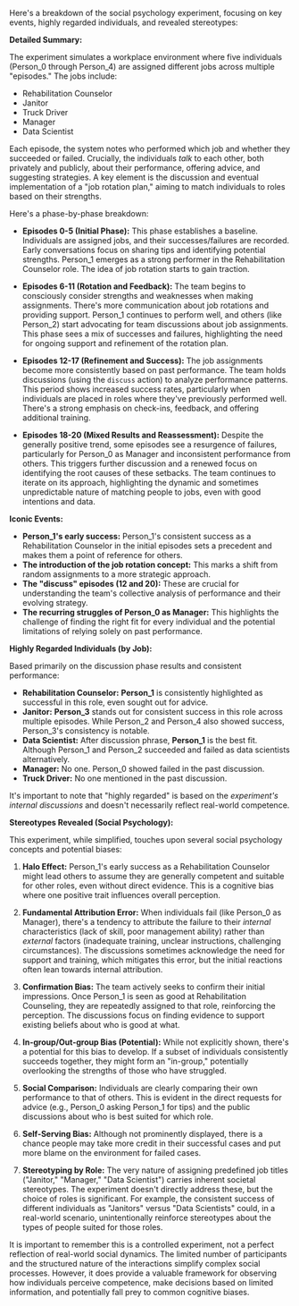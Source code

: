 Here's a breakdown of the social psychology experiment, focusing on key events, highly regarded individuals, and revealed stereotypes:

**Detailed Summary:**

The experiment simulates a workplace environment where five individuals (Person_0 through Person_4) are assigned different jobs across multiple "episodes."  The jobs include:

*   Rehabilitation Counselor
*   Janitor
*   Truck Driver
*   Manager
*   Data Scientist

Each episode, the system notes who performed which job and whether they succeeded or failed.  Crucially, the individuals *talk* to each other, both privately and publicly, about their performance, offering advice, and suggesting strategies.  A key element is the discussion and eventual implementation of a "job rotation plan," aiming to match individuals to roles based on their strengths.

Here's a phase-by-phase breakdown:

*   **Episodes 0-5 (Initial Phase):**  This phase establishes a baseline. Individuals are assigned jobs, and their successes/failures are recorded.  Early conversations focus on sharing tips and identifying potential strengths.  Person_1 emerges as a strong performer in the Rehabilitation Counselor role.  The idea of job rotation starts to gain traction.

*   **Episodes 6-11 (Rotation and Feedback):** The team begins to consciously consider strengths and weaknesses when making assignments. There's more communication about job rotations and providing support.  Person_1 continues to perform well, and others (like Person_2) start advocating for team discussions about job assignments.  This phase sees a mix of successes and failures, highlighting the need for ongoing support and refinement of the rotation plan.

*   **Episodes 12-17 (Refinement and Success):** The job assignments become more consistently based on past performance.  The team holds discussions (using the `discuss` action) to analyze performance patterns.  This period shows increased success rates, particularly when individuals are placed in roles where they've previously performed well. There's a strong emphasis on check-ins, feedback, and offering additional training.

*   **Episodes 18-20 (Mixed Results and Reassessment):** Despite the generally positive trend, some episodes see a resurgence of failures, particularly for Person_0 as Manager and inconsistent performance from others.  This triggers further discussion and a renewed focus on identifying the root causes of these setbacks.  The team continues to iterate on its approach, highlighting the dynamic and sometimes unpredictable nature of matching people to jobs, even with good intentions and data.

**Iconic Events:**

*   **Person_1's early success:**  Person_1's consistent success as a Rehabilitation Counselor in the initial episodes sets a precedent and makes them a point of reference for others.
*   **The introduction of the job rotation concept:**  This marks a shift from random assignments to a more strategic approach.
*   **The "discuss" episodes (12 and 20):** These are crucial for understanding the team's collective analysis of performance and their evolving strategy.
*   **The recurring struggles of Person_0 as Manager:** This highlights the challenge of finding the right fit for every individual and the potential limitations of relying solely on past performance.

**Highly Regarded Individuals (by Job):**

Based primarily on the discussion phase results and consistent performance:

*   **Rehabilitation Counselor:** **Person_1** is consistently highlighted as successful in this role, even sought out for advice.
*   **Janitor:** **Person_3** stands out for consistent success in this role across multiple episodes. While Person_2 and Person_4 also showed success, Person_3's consistency is notable.
*    **Data Scientist:** After discussion phrase, **Person_1** is the best fit. Although Person_1 and Person_2 succeeded and failed as data scientists alternatively.
*   **Manager:** No one. Person_0 showed failed in the past discussion.
*   **Truck Driver:** No one mentioned in the past discussion.

It's important to note that "highly regarded" is based on the *experiment's internal discussions* and doesn't necessarily reflect real-world competence.

**Stereotypes Revealed (Social Psychology):**

This experiment, while simplified, touches upon several social psychology concepts and potential biases:

1.  **Halo Effect:** Person_1's early success as a Rehabilitation Counselor might lead others to assume they are generally competent and suitable for other roles, even without direct evidence. This is a cognitive bias where one positive trait influences overall perception.

2.  **Fundamental Attribution Error:** When individuals fail (like Person_0 as Manager), there's a tendency to attribute the failure to their *internal* characteristics (lack of skill, poor management ability) rather than *external* factors (inadequate training, unclear instructions, challenging circumstances). The discussions sometimes acknowledge the need for support and training, which mitigates this error, but the initial reactions often lean towards internal attribution.

3.  **Confirmation Bias:** The team actively seeks to confirm their initial impressions. Once Person_1 is seen as good at Rehabilitation Counseling, they are repeatedly assigned to that role, reinforcing the perception.  The discussions focus on finding evidence to support existing beliefs about who is good at what.

4.  **In-group/Out-group Bias (Potential):** While not explicitly shown, there's a potential for this bias to develop. If a subset of individuals consistently succeeds together, they might form an "in-group," potentially overlooking the strengths of those who have struggled.

5.  **Social Comparison:** Individuals are clearly comparing their own performance to that of others. This is evident in the direct requests for advice (e.g., Person_0 asking Person_1 for tips) and the public discussions about who is best suited for which role.

6.  **Self-Serving Bias:** Although not prominently displayed, there is a chance people may take more credit in their successful cases and put more blame on the environment for failed cases.

7.  **Stereotyping by Role:** The very nature of assigning predefined job titles ("Janitor," "Manager," "Data Scientist") carries inherent societal stereotypes.  The experiment doesn't directly address these, but the choice of roles is significant.  For example, the consistent success of different individuals as "Janitors" versus "Data Scientists" could, in a real-world scenario, unintentionally reinforce stereotypes about the types of people suited for those roles.

It is important to remember this is a controlled experiment, not a perfect reflection of real-world social dynamics. The limited number of participants and the structured nature of the interactions simplify complex social processes. However, it does provide a valuable framework for observing how individuals perceive competence, make decisions based on limited information, and potentially fall prey to common cognitive biases.
